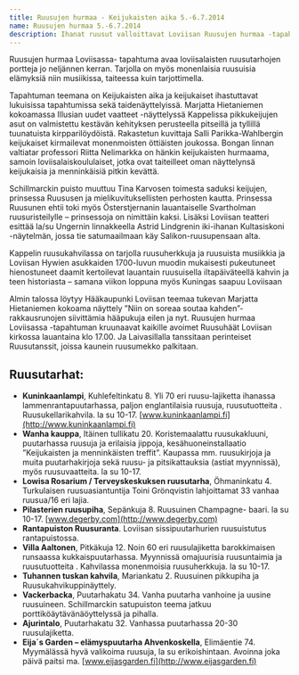 ```yaml
---
title: Ruusujen hurmaa - Keijukaisten aika 5.-6.7.2014
name: Ruusujen hurmaa 5.-6.7.2014
description: Ihanat ruusut valloittavat Loviisan Ruusujen hurmaa -tapahtuman aikana. Ruusuja löytyy paitsi loviisalaisista ruusutarhoista myös runoissa, musiikissa ja taiteessa.
---
```


Ruusujen hurmaa Loviisassa- tapahtuma avaa loviisalaisten ruusutarhojen portteja jo neljännen kerran. Tarjolla on myös monenlaisia ruusuisia elämyksiä niin musiikissa, taiteessa kuin tarjottimella.

Tapahtuman teemana on Keijukaisten aika ja keijukaiset ihastuttavat lukuisissa tapahtumissa sekä taidenäyttelyissä.  Marjatta Hietaniemen kokoamassa  Illusian uudet vaatteet -näyttelyssä  Kappelissa pikkukeijujen asut on valmistettu kestävän kehityksen perusteella pitseillä ja  tyllillä tuunatuista kirpparilöydöistä.  Rakastetun kuvittaja Salli Parikka-Wahlbergin  keijukaiset kirmailevat  monenmoisten öttiäisten  joukossa. Bongan linnan valtiatar professori Riitta Nelimarkka on hänkin keijukaisten hurmaama,  samoin loviisalaiskoululaiset, jotka ovat taiteilleet  oman näyttelynsä keijukaisia ja menninkäisiä pitkin kevättä.

Schillmarckin puisto muuttuu Tina Karvosen toimesta saduksi keijujen, prinsessa Ruususen ja mielikuvituksellisten perhosten kautta.  Prinsessa Ruusunen ehtii toki myös Österstjernanin lauantaiselle Svartholman ruusuristeilylle – prinsessoja on nimittäin  kaksi.  Lisäksi  Loviisan teatteri esittää  la/su Ungernin linnakkeella Astrid Lindgrenin iki-ihanan Kultasiskoni -näytelmän, jossa tie satumaailmaan käy Salikon-ruusupensaan alta.

Kappelin ruusukahvilassa on tarjolla ruusuherkkuja ja ruusuista musiikkia ja Loviisan Hywien asukkaiden  1700-luvun muodin mukaisesti pukeutuneet hienostuneet daamit kertoilevat  lauantain ruusuisella iltapäiväteellä kahvin ja teen historiasta – samana viikon loppuna myös  Kuningas saapuu Loviisaan

Almin talossa löytyy Hääkaupunki Loviisan  teemaa tukevan Marjatta  Hietaniemen kokoama näyttely  ”Niin on soreaa soutaa kahden”- rakkausrunojen siivittämia hääpukuja eilen ja nyt.  Ruusujen hurmaa Loviisassa -tapahtuman kruunaavat kaikille avoimet Ruusuhäät  Loviisan kirkossa lauantaina klo 17.00. Ja Laivasillalla tanssitaan perinteiset Ruusutanssit, joissa  kaunein ruusumekko palkitaan.

Ruusutarhat:
-----------
- **Kuninkaanlampi**, Kuhlefeltinkatu 8.  Yli 70 eri ruusu-lajiketta ihanassa lammenrantapuutarhassa, paljon englantilaisia ruusuja, ruusutuotteita . Ruusukellarikahvila. la su 10-17. [www.kuninkaanlampi.fi](http://www.kuninkaanlampi.fi)
- **Wanha kauppa**, Itäinen tullikatu 20. Koristemaalattu ruusukakluuni, puutarhassa ruusuja ja erilaisia jippoja,  kesähuoneinstallaatio  ”Keijukaisten ja menninkäisten treffit”.  Kaupassa mm. ruusukirjoja ja muita puutarhakirjoja sekä ruusu- ja pitsikattauksia (astiat myynnissä), myös ruusuvaatteita.   la su 10-17.
- **Lowisa Rosarium / Terveyskeskuksen ruusutarha**, Öhmaninkatu 4. Turkulaisen ruusuasiantuntija Toini Grönqvistin lahjoittamat  33 vanhaa ruusua/16 eri lajia.
- **Pilasterien ruusupiha**, Sepänkuja 8.  Ruusuinen Champagne- baari. la su 10-17. [www.degerby.com](http://www.degerby.com)
- **Rantapuiston Ruusuranta**. Loviisan sissipuutarhurien ruusuistutus rantapuistossa.
- **Villa Aaltonen**, Pitkäkuja 12. Noin 60 eri ruusulajiketta barokkimaisen runsaassa kukkaispuutarhassa. Myynnissä  omajuurisia ruusuntaimia ja ruusutuotteita . Kahvilassa monenmoisia ruusuherkkuja. la su 10-17.
- **Tuhannen tuskan kahvila**, Mariankatu 2. Ruusuinen pikkupiha ja Ruusukahvikuppinäyttely.
- **Vackerbacka**, Puutarhakatu 34. Vanha puutarha vanhoine ja uusine ruusuineen. Schillmarckin satupuiston teema jatkuu porttiköäytävänäöyttelyssä ja pihalla.
- **Ajurintalo**, Puutarhakatu 32. Vanhassa puutarhassa 20-30 ruusulajiketta.
- **Eija´s Garden – elämyspuutarha Ahvenkoskella**, Elimäentie 74. Myymälässä hyvä valikoima ruusuja, la su erikoishintaan. Avoinna joka päivä paitsi ma. [www.eijasgarden.fi](http://www.eijasgarden.fi)
